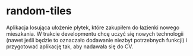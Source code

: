 random-tiles
============

Aplikacja losująca ułożenie płytek, które zakupiłem do łazienki nowego mieszkania. W trakcie developmentu chcę uczyć się nowych technologii (nawet jeśli będzie to oznaczało dodawanie niezbyt potrzebnych funkcji) i przygotować aplikację tak, aby nadawała się do CV.
